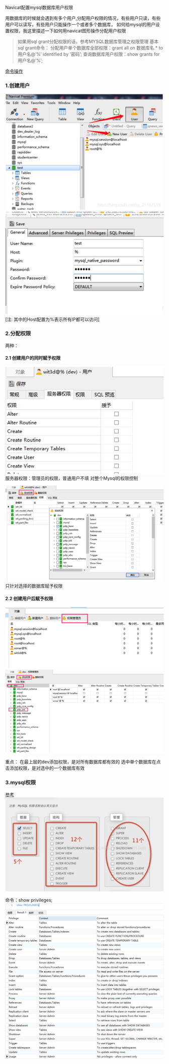 Navicat配置mysql数据库用户权限

用数据库的时候就会遇到有多个用户,分配用户权限的情况，有些用户只读，有些用户可以读写，有些用户只能操作一个或者多个数据库，
如何给mysql的用户设置权限，我这里描述一下如何用navicat图形操作分配用户权限

>如果用sql grant分配权限的话，参考MYSQL数据库管理之权限管理
>基本sql grant命令：
>分配用户单个数据库全部权限：grant all on 数据库名.* to 用户名@’%’ identified by ‘密码’;
>查询数据库用户权限：show grants for 用户名@’%’;

[命令操作](./23.MySQL创建用户并设置权限.md)


### 1.创建用户
![navicat-创建用户01](./image/navicat-创建用户01.jpg)
![navicat-创建用户02](./image/navicat-创建用户02.jpg)
[注: 其中的Host配置为%表示所有IP都可以访问]


### 2.分配权限
两种：
#### 2.1 创建用户的同时赋予权限
![navigate-服务器权限](./image/navigate-服务器权限.jpg)
服务器权限：管理员的权限，普通用户不填
对整个Mysql的权限控制

![navigate-数据库独立授权](./image/navigate-数据库独立授权.jpg)
只针对选择的数据库赋予权限

#### 2.2 创建用户后赋予权限
![navicate-批量授权](./image/navicate-批量授权.jpg)
![navicate-批量授权2](./image/navicate-批量授权2.jpg)

重点：
在最上层的dev添加权限，是对所有数据库都有效的
选中单个数据库在点击添加权限，是对选中的一个数据库有效


### 3.mysql权限
[参考](https://blog.csdn.net/weixin_40482816/article/details/115539115)
![Mysql用户权限](./image/Mysql用户权限.jpg)

命令：show privileges;
![用户权限01](./image/用户权限01.jpg)
![用户权限02](./image/用户权限02.jpg)